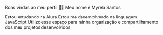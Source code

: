 Boas vindas ao meu perfil 💙💙
Meu nome é Myrela Santos

Estou estudando na Alura
Estou me desenvolvendo na linguagem JavaScript
Utilizo esse espaço para minha organização e compartilhamento dos meu projetos desenvolvidos
